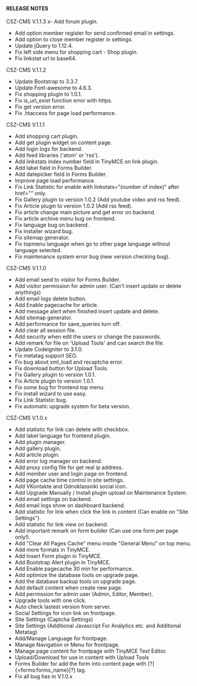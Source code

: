 #### RELEASE NOTES
CSZ-CMS V.1.1.3
x- Add forum plugin.
- Add option member register for send confirmed email in settings.
- Add option to close member register in settings.
- Update jQuery to 1.12.4.
- Fix left side menu for shopping cart - Shop plugin.
- Fix linkstat url to base64.

CSZ-CMS V.1.1.2
- Update Bootstrap to 3.3.7.
- Update Font-awesome to 4.6.3.
- Fix shopping plugin to 1.0.1.
- Fix is_url_exist function error with https.
- Fix get version error.
- Fix .htaccess for page load performance.

CSZ-CMS V.1.1.1
- Add shopping cart plugin.
- Add get plugin widget on content page.
- Add login logs for backend.
- Add feed libraries ('atom' or 'rss').
- Add linkstats index number field in TinyMCE on link plugin.
- Add label field in Forms Builder.
- Add datepicker field in Forms Builder.
- Improve page load performance.
- Fix Link Statistic for enable with linkstats="(number of index)" after href="" only.
- Fix Gallery plugin to version 1.0.2 (Add youtube video and rss feed).
- Fix Article plugin to version 1.0.2 (Add rss feed).
- Fix article change main picture and get error on backend.
- Fix article archive menu bug on frontend.
- Fix language bug on backend.
- Fix installer wizard bug.
- Fix sitemap generator.
- Fix topmenu language when go to other page language without language selected.
- Fix maintenance system error bug (new version checking bug).

CSZ-CMS V.1.1.0
- Add email send to visitor for Forms Builder.
- Add visitor permission for admin user. (Can't insert update or delete anythings)
- Add email logs delete button.
- Add Enable pagecache for article.
- Add message alert when finished insert update and delete.
- Add sitemap generator.
- Add performance for save_queries turn off.
- Add clear all session file.
- Add security when edit the users or change the passwords.
- Add remark for file on 'Upload Tools' and can search the file.
- Update Codeigniter to 3.1.0.
- Fix metatag support SEO.
- Fix bug about xml_load and recaptcha error.
- Fix download button for Upload Tools.
- Fix Gallery plugin to version 1.0.1.
- Fix Article plugin to version 1.0.1.
- Fix some bug for frontend top menu.
- Fix install wizard to use easy.
- Fix Link Statistic bug.
- Fix automatic upgrade system for beta version.

CSZ-CMS V.1.0.x
- Add statistic for link can delete with checkbox.
- Add label language for frontend plugin.
- Add plugin manager.
- Add gallery plugin.
- Add article plugin.
- Add error log manager on backend.
- Add proxy config file for get real ip address.
- Add member user and login page on frontend.
- Add page cache time control in site settings.
- Add VKontakte and Odnoklassniki social icon.
- Add Upgrade Manually / Install plugin upload on Maintenance System.
- Add email settings on backend.
- Add email logs show on dashboard backend.
- Add statistic for link when click the link in content (Can enable on "Site Settings").
- Add statistic for link view on backend.
- Add important remark on form builder (Can use one form per page only!).
- Add "Clear All Pages Cache" menu inside "General Menu" on top menu.
- Add more formats in TinyMCE.
- Add Insert Form plugin in TinyMCE.
- Add Bootstrap Alert plugin in TinyMCE.
- Add Enable pagecache 30 min for performance.
- Add optimize the database tools on upgrade page.
- Add the database backup tools on upgrade page.
- Add default content when create new page.
- Add permission for admin user (Admin, Editor, Member).
- Upgrade tools with one click.
- Auto check lastest version from server.
- Social Settings for icon link on frontpage.
- Site Settings (Captcha Settings)
- Site Settings (Additional Javascript For Analytics etc. and Additional Metatag)
- Add/Manage Language for frontpage.
- Manage Navigation or Menu for frontpage.
- Manage page content for frontpage with TinyMCE Text Editor.
- Upload/Download for use in content with Upload Tools
- Forms Builder for add the form into content page with [?]{=forms:forms_name}[?] tag.
- Fix all bug has in V.1.0.x
